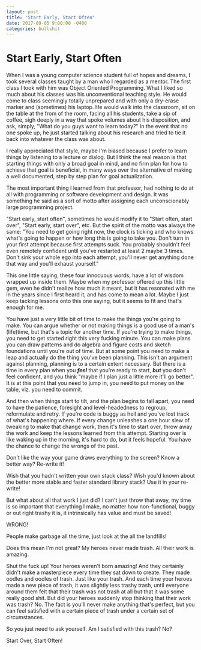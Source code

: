 ```yaml
---
layout: post
title: "Start Early, Start Often"
date: 2017-09-05 9:00:00 -0400
categories: bullshit
---
```


# Start Early, Start Often

When I was a young computer science student full of hopes and dreams, I took
several classes taught by a man who I regarded as a mentor. The first class I took
with him was Object Oriented Programming. What I liked so much about his classes
was his unconventional teaching style. He would come to class seemingly
totally unprepared and with only a dry-erase marker and (sometimes) his laptop.
He would walk into the classroom, sit on the table at the from of the room,
facing all his students, take a sip of coffee, sigh deeply in a way that spoke
volumes about his disposition, and ask, simply, "What do you guys want to learn today?"
In the event that no one spoke up, he just started talking about his research and
tried to tie it back into whatever the class was about.

I really appreciated that style, maybe I'm biased because I prefer to learn things
by listening to a lecture or dialog. But I think the real reason is that starting
things with only a broad goal in mind, and no firm plan for how to achieve that goal
is beneficial, in many ways over the alternative of making a well documented, step
by step plan for goal actualization.

The most important thing I learned from that professor, had nothing to do at all
with programming or software development and design. It was something he said as
a sort of motto after assigning each unconscionably large programming project.

"Start early, start often", sometimes he would modify it to "Start often, start over",
"Start early, start over", etc. But the spirit of the motto was always the same:
"You need to get going right now, the clock is ticking and who knows what's going
to happen or how long this is going to take you. Don't turn in your first attempt because
first attempts suck. You probably shouldn't feel even remotely confident
until you've restarted at least 2 maybe 3 times. Don't sink your whole ego into each
attempt, you'll never get anything done that way and you'll exhaust yourself."

This one little saying, these four innocuous words, have a lot of wisdom wrapped up
inside them. Maybe when my professor offered up this little gem, even he didn't realize
how much it meant, but it has resonated with me in the years since I first heard it, and
has come to mean a lot. Maybe I just keep tacking lessons onto this one saying, but it
seems to fit and that's enough for me.

You have just a very little bit of time to make the things you're going to make. You
can argue whether or not making things is a good use of a man's (life)time, but that's a
topic for another time. If you're trying to make things, you need to get started right
this very fucking minute. You can make plans you can draw patterns and do algebra and figure
costs and sketch foundations until you're out of time. But at some point you need to
make a leap and actually do the thing you've been planning. This isn't an argument against
planning, planning is to a certain extent necessary. But there is a time in every plan
when you ***feel*** that you're ready to start, ***but*** you don't feel confident, and you think
"maybe if I plan just a little more it'll go better". It is at this point that you need to jump in,
you need to put money on the table, viz. you need to commit.

And then when things start to tilt, and the plan begins to fall apart, you need to have the
patience, foresight and level-headedness to regroup, reformulate and retry. If you're code
is buggy as hell and you've lost track of what's happening where. If every change unleashes a
one hour slew of tweaking to make that change work, then it's time to start over, throw away the work
and keep the lessons learned from this attempt. Starting over is like waking up in the morning,
it's hard to do, but it feels hopeful. You have the chance to change the wrongs of the past.

Don't like the way your game draws everything to the screen? Know a better way? Re-write it!

Wish that you hadn't written your own stack class? Wish you'd known about the better more stable and
faster standard library stack? Use it in your re-write!

But what about all that work I just did? I can't just throw that away, my time is so important that
everything I make, no matter how non-functional, buggy or out right trashy it is, it intrinsically has
value and must be saved!

WRONG!

People make garbage all the time, just look at the all the landfills!

Does this mean I'm not great? My heroes never made trash. All their work is amazing.

Shut the fuck up! Your heroes weren't born amazing! And they certainly didn't make a masterpiece
every time they sat down to create. They made oodles and oodles of trash. Just like your trash.
And each time your heroes made a new piece of trash, it was slightly less trashy trash,
until everyone around them felt that their trash was not trash at all but that it was some
really good shit. But did your heroes suddenly stop thinking that their work was trash? No.
The fact is you'll never make anything that's perfect, but you can feel satisfied with
a certain piece of trash under a certain set of circumstances.

So you just need to ask yourself. Am I satisfied with this trash? No?

Start Over, Start Often!
